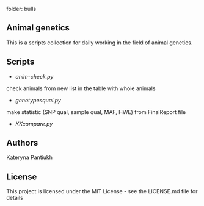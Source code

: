 folder: bulls
## Animal genetics
This is a scripts collection for daily working in the field of animal genetics. 
## Scripts
- *anim-check.py*

check animals from new list in the table with whole animals

- *genotypesqual.py*

make statistic (SNP qual, sample qual, MAF, HWE) from FinalReport file

- *KKcompare.py*

## Authors
Kateryna Pantiukh
## License
This project is licensed under the MIT License - see the LICENSE.md file for details
